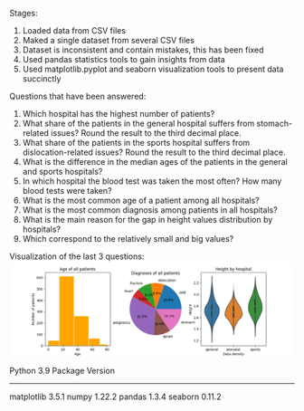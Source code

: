 Stages:
1. Loaded data from CSV files
2. Maked a single dataset from several CSV files
3. Dataset is inconsistent and contain mistakes, this has been fixed
4. Used pandas statistics tools to gain insights from data
5. Used matplotlib.pyplot and seaborn visualization tools to present data succinctly

Questions that have been answered:
1. Which hospital has the highest number of patients?
2. What share of the patients in the general hospital suffers from stomach-related issues? Round the result to the third decimal place.
3. What share of the patients in the sports hospital suffers from dislocation-related issues? Round the result to the third decimal place.
4. What is the difference in the median ages of the patients in the general and sports hospitals?
5. In which hospital the blood test was taken the most often? How many blood tests were taken?
6. What is the most common age of a patient among all hospitals?
7. What is the most common diagnosis among patients in all hospitals?
8. What is the main reason for the gap in height values distribution by hospitals?
9. Which correspond to the relatively small and big values?

Visualization of the last 3 questions:
![matplotlib.pyplot and seaborn visualization](https://github.com/AXEG0/data-analysis-for-hospitals/blob/main/Figure_1.png?raw=true)

Python 3.9
Package               Version
--------------------- ---------
matplotlib            3.5.1
numpy                 1.22.2
pandas                1.3.4
seaborn               0.11.2
